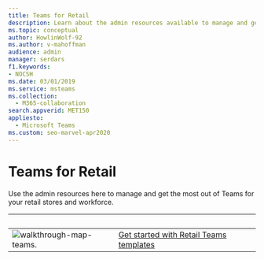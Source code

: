 ```yaml
---
title: Teams for Retail
description: Learn about the admin resources available to manage and get the most out of Teams for your retail stores and workforce.
ms.topic: conceptual
author: HowlinWolf-92
ms.author: v-mahoffman
audience: admin
manager: serdars
f1.keywords:
- NOCSH
ms.date: 03/01/2019
ms.service: msteams
ms.collection: 
  - M365-collaboration
search.appverid: MET150
appliesto: 
  - Microsoft Teams
ms.custom: seo-marvel-apr2020
---
```


# Teams for Retail

Use the admin resources here to manage and get the most out of Teams for your retail stores and workforce.

|&nbsp;|&nbsp;|
| ------------- | ------------- |
| ![walkthrough-map-teams.](../media/walkthrough-map-teams-small.svg)  |  [Get started with Retail Teams templates](../get-started-with-retail-teams-templates.md) |

